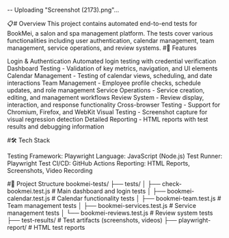 -- Uploading "Screenshot (2173).png"... 

📋# Overview
This project contains automated end-to-end tests for BookMei, a salon and spa management platform. The tests cover various functionalities including user authentication, calendar management, team management, service operations, and review systems.
#🚀 Features

Login & Authentication 
Automated login testing with credential verification
Dashboard Testing - Validation of key metrics, navigation, and UI elements
Calendar Management - Testing of calendar views, scheduling, and date interactions
Team Management - Employee profile checks, schedule updates, and role management
Service Operations - Service creation, editing, and management workflows
Review System - Review display, interaction, and response functionality
Cross-browser Testing - Support for Chromium, Firefox, and WebKit
Visual Testing - Screenshot capture for visual regression detection
Detailed Reporting - HTML reports with test results and debugging information

#🛠️ Tech Stack

Testing Framework: Playwright
Language: JavaScript (Node.js)
Test Runner: Playwright Test
CI/CD: GitHub Actions
Reporting: HTML Reports, Screenshots, Video Recording

#📁 Project Structure
bookmei-tests/
├── tests/
│   ├── check-bookmei.test.js      # Main dashboard and login tests
│   ├── bookmei-calendar.test.js   # Calendar functionality tests
│   ├── bookmei-team.test.js       # Team management tests
│   ├── bookmei-services.test.js   # Service management tests
│   └── bookmei-reviews.test.js    # Review system tests
├── test-results/                  # Test artifacts (screenshots, videos)
├── playwright-report/             # HTML test reports
